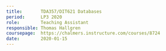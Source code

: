 ```yaml
---
title:       TDA357/DIT621 Databases
period:      LP3 2020
role:        Teaching Assistant
responsible: Thomas Hallgren
coursepage:  https://chalmers.instructure.com/courses/8724
date:        2020-01-15
---
```



